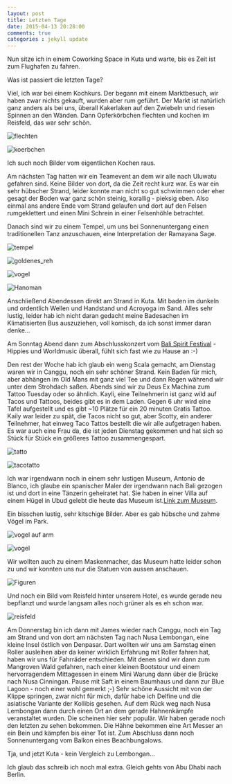 ```yaml
---
layout: post
title: Letzten Tage
date: 2015-04-13 20:28:00
comments: true
categories : jekyll update
---
```

Nun sitze ich in einem Coworking Space in Kuta und warte, bis es Zeit ist zum Flughafen zu fahren.

Was ist passiert die letzten Tage?

Viel, ich war bei einem Kochkurs. Der begann mit einem Marktbesuch, wir haben zwar nichts gekauft, wurden aber rum geführt. Der Markt ist natürlich ganz anders als bei uns, überall Kakerlaken auf den Zwiebeln und riesen Spinnen an den Wänden. 
Dann Opferkörbchen flechten und kochen im Reisfeld, das war sehr schön.

![flechten](https://raw.githubusercontent.com/chicarrida/chicarrida.github.io/master/images/cooking/flechten.JPG)

![koerbchen](https://raw.githubusercontent.com/chicarrida/chicarrida.github.io/master/images/cooking/koerbchen.JPG)

Ich such noch Bilder vom eigentlichen Kochen raus.

Am nächsten Tag hatten wir ein Teamevent an dem wir alle nach Uluwatu gefahren sind. Keine Bilder von dort, da die Zeit recht kurz war. Es war ein sehr hübscher Strand, leider konnte man nicht so gut schwimmen oder eher gesagt der Boden war ganz schön steinig, korallig - pieksig eben. Also einmal ans andere Ende vom Strand gelaufen und dort auf den Felsen rumgeklettert und einen Mini Schrein in einer Felsenhöhle betrachtet.


Danach sind wir zu einem Tempel, um uns bei Sonnenuntergang einen traditionellen Tanz anzuschauen, eine Interpretation der Ramayana Sage.

![tempel](https://raw.githubusercontent.com/chicarrida/chicarrida.github.io/master/images/team_out/tempel.JPG)

![goldenes_reh](https://raw.githubusercontent.com/chicarrida/chicarrida.github.io/master/images/team_out/goldenes_reh.JPG)

![vogel](https://raw.githubusercontent.com/chicarrida/chicarrida.github.io/master/images/team_out/vogel.JPG)

![Hanoman](https://raw.githubusercontent.com/chicarrida/chicarrida.github.io/master/images/team_out/hanoman.JPG)

Anschließend  Abendessen direkt am Strand in Kuta. Mit baden im dunkeln und ordentlich Wellen und Handstand und Acroyoga im Sand. Alles sehr lustig, leider hab ich nicht daran gedacht meine Badesachen im Klimatisierten Bus auszuziehen, voll komisch, da ich sonst immer daran denke...

Am Sonntag Abend dann zum Abschlusskonzert vom [Bali Spirit Festival](http://www.balispiritfestival.com) - Hippies und Worldmusic überall, fühlt sich fast wie zu Hause an :-)

Den rest der Woche hab ich glaub ein weng Scala gemacht, am Dienstag waren wir in Canggu, noch ein sehr schöner Strand. Kein Baden für mich, aber abhängen im Old Mans mit ganz viel Tee und dann Regen während wir unter dem Strohdach saßen. Abends sind wir zu Deus Ex Machina zum Tattoo Tuesday oder so ähnlich. Kayli, eine Teilnehmerin ist ganz wild auf Tacos und Tattoos, beides gibt es in dem Laden. Gegen 6 uhr wird eine Tafel aufgestellt und es gibt ~10 Plätze für ein 20 minuten Gratis Tattoo. Kaily war leider zu spät, die Tacos nicht so gut, aber Scotty, ein anderer Teilnehmer, hat einweg Taco Tattos bestellt die wir alle aufgetragen haben. Es war auch eine Frau da, die ist jeden Dienstag gekommen und hat sich so Stück für Stück ein größeres Tattoo zusammengespart.

![tatto](https://raw.githubusercontent.com/chicarrida/chicarrida.github.io/master/images/random/tattoo.JPG)

![tacotatto](https://raw.githubusercontent.com/chicarrida/chicarrida.github.io/master/images/random/taco_connection.JPG)

Ich war irgendwann noch in einem sehr lustigen Museum, Antonio de Blanco, ich glaube ein spanischer Maler der irgendwann nach Bali gezogen ist und dort in eine Tänzerin geheiratet hat. Sie haben in einer Villa auf einem Hügel in Ubud gelebt die heute das Museum ist.[Link zum Museum](http://www.blancomuseum.com/). 

Ein bisschen lustig, sehr kitschige Bilder. Aber es gab hübsche und zahme Vögel im Park.

![vogel auf arm](https://raw.githubusercontent.com/chicarrida/chicarrida.github.io/master/images/random/vogel_auf_arm.JPG)

![vogel](https://raw.githubusercontent.com/chicarrida/chicarrida.github.io/master/images/random/vogel.JPG)

Wir wollten auch zu einem Maskenmacher, das Museum hatte leider schon zu und wir konnten uns nur die Statuen von aussen anschauen.

![Figuren](https://raw.githubusercontent.com/chicarrida/chicarrida.github.io/master/images/random/masken.JPG)

Und noch ein Bild vom Reisfeld hinter unserem Hotel, es wurde gerade neu bepflanzt und wurde langsam alles noch grüner als es eh schon war.

![reisfeld](https://raw.githubusercontent.com/chicarrida/chicarrida.github.io/master/images/random/reisfeld.JPG)

Am Donnerstag bin ich dann mit James wieder nach Canggu, noch ein Tag am Strand und von dort am nächsten Tag nach Nusa Lembongan, eine kleine Insel östlich von Denpasar. Dart wollten wir uns am Samstag einen Roller ausleihen aber da keiner wirklich Erfahrung mit Roller fahren hat, haben wir uns für Fahrräder entschieden. Mit denen sind wir dann zum Mangroven Wald gefahren, nach einer kleinen Bootstour und einem hervorragendem Mittagessen in einem Mini Warung dann über die Brücke nach Nusa Cinningan. Pause mit Saft in einem Baumhaus und dann zur Blue Lagoon - noch einer wohl gemerkt ;-)
Sehr schöne Aussicht mit von der Klippe springen, zwar nicht für mich, dafür habe ich Delfine und die asiatische Variante der Kollibis gesehen. Auf dem Rück weg nach Nusa Lembongan dann durch einen Ort an dem gerade Hahnenkämpfe veranstaltet wurden. Die scheinen hier sehr populär. Wir haben gerade noch den letzten zu sehen bekommen. Die Hähne bekommen eine Art Messer an ein Bein und kämpfen bis einer Tot ist. Zum Abschluss dann noch Sonnenuntergang vom Balkon eines Beachbungalows.

Tja, und jetzt Kuta - kein Vergleich zu Lembongan... 

Ich glaub das schreib ich noch mal extra. Gleich gehts von Abu Dhabi nach Berlin.

